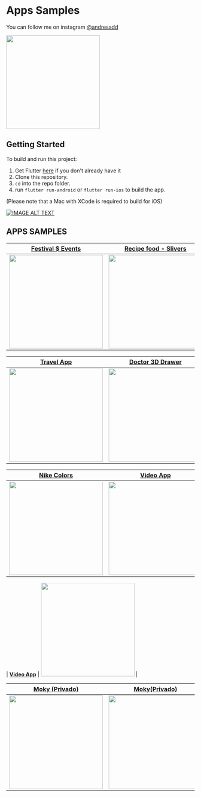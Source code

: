 # Apps Samples
You can follow me on instagram [@andresadd](https://www.instagram.com/andresadd)

<img src='https://imagenpng.com/wp-content/uploads/2018/03/logoinstagram3.png' width="250">

## Getting Started
To build and run this project:

1. Get Flutter [here](https://flutter.dev) if you don't already have it
2. Clone this repository.
3. `cd` into the repo folder.
4. run `flutter run-android` or `flutter run-ios` to build the app.

(Please note that a Mac with XCode is required to build for iOS)



[![IMAGE ALT TEXT](https://flutter.dev/images/flutter-logo-sharing.png)](https://www.instagram.com/andresadd "andresadar")


## APPS SAMPLES

 
 
 | [**Festival $ Events**](https://media0.giphy.com/media/movITHSkO2TtZFnYze/giphy.gif?cid=790b76114784caf3636f4883aa5cc3a32f5757e0deada1c5&rid=giphy.gif&ct=g)      | [**Recipe food - Slivers**](https://media4.giphy.com/media/d5OSHre3azUJP0v24g/giphy.gif?cid=790b761199b825115fb66af4a220804af9c6e4c05f989821&rid=giphy.gif&ct=g)     | 
|------------|-------------| 
|  <img src="https://media0.giphy.com/media/movITHSkO2TtZFnYze/giphy.gif?cid=790b76114784caf3636f4883aa5cc3a32f5757e0deada1c5&rid=giphy.gif&ct=g" width="250"> |  <img src="https://media4.giphy.com/media/d5OSHre3azUJP0v24g/giphy.gif?cid=790b761199b825115fb66af4a220804af9c6e4c05f989821&rid=giphy.gif&ct=g" width="250"> |

 | [**Travel App**](https://media3.giphy.com/media/qoY2aeaYwkGjxR8gI7/giphy.gif?cid=790b7611bee5f3581e4d2a246167e234daedd5775f31195f&rid=giphy.gif&ct=g)      | [**Doctor 3D Drawer**](https://media3.giphy.com/media/qoY2aeaYwkGjxR8gI7/giphy.gif?cid=790b7611bee5f3581e4d2a246167e234daedd5775f31195f&rid=giphy.gif&ct=g)     | 
|------------|-------------| 
|  <img src="https://media3.giphy.com/media/qoY2aeaYwkGjxR8gI7/giphy.gif?cid=790b7611bee5f3581e4d2a246167e234daedd5775f31195f&rid=giphy.gif&ct=g" width="250"> |  <img src="https://media0.giphy.com/media/p8hDLtjqDnW2XKrLOO/giphy.gif?cid=790b76118bf6d9c9883da38744ffca174f1cb5c71b4752ab&rid=giphy.gif&ct=g" width="250"> |


 | [**Nike Colors**](https://play.google.com/store/apps/details?id=com.desarrolloygestion.gestioncasinos.gestion_casinos)      | [**Video App**](https://play.google.com/store/apps/details?id=com.desarrolloygestion.gestioncasinos.gestion_casinos)     | 
|------------|-------------| 
|  <img src="https://media1.giphy.com/media/y677x3sYsUWIBy0MWj/giphy.gif?cid=790b7611b1f3200211049183276ad32eb901942c36fd3a12&rid=giphy.gif&ct=g" width="250"> |  <img src="https://media0.giphy.com/media/vRE8ukRy6sACdopqcm/giphy.gif?cid=790b7611711d35c19e19930d42949ed480e0ed39113853e4&rid=giphy.gif&ct=g" width="250"> |

 | [**Video App**](https://play.google.com/store/apps/details?id=com.desarrolloygestion.gestioncasinos.gestion_casinos)
|  <img src="https://media1.giphy.com/media/kt65Zi9IJY98s1Z0Sz/giphy.gif?cid=790b7611a279bf1b3e409ce423298f308bb6af0ef212b807&rid=giphy.gif&ct=g" width="250"> |  

 | [**Moky (Privado)**](https://play.google.com/store/apps/details?id=com.desarrolloygestion.gestioncasinos.gestion_casinos)      | [**Moky(Privado)**](https://play.google.com/store/apps/details?id=com.desarrolloygestion.gestioncasinos.gestion_casinos)     | 
|------------|-------------| 
|  <img src="https://scontent.fpei3-1.fna.fbcdn.net/v/t1.6435-9/186985959_4657701314257829_7755292822271288127_n.jpg?_nc_cat=103&ccb=1-3&_nc_sid=730e14&_nc_eui2=AeE8LbnC6tPNr_mqBw9zbZ_Ok_ju1Bbzx1eT-O7UFvPHVwU-_yVg7VBTYSn8QHsfYGYjiT6C_CVKloBjk4SWHCG3&_nc_ohc=gnz94sYFnPcAX8wZjtj&_nc_ht=scontent.fpei3-1.fna&oh=3a3b86a6a9a336014dbf227c202a7c3f&oe=60C7838B" width="250"> |  <img src="https://scontent.fpei3-1.fna.fbcdn.net/v/t1.6435-9/186472583_4657701504257810_5651922634912570333_n.jpg?_nc_cat=111&ccb=1-3&_nc_sid=730e14&_nc_eui2=AeGfug7GqeCFMTL8jM9ru5lmbGiJGq_cSLxsaIkar9xIvE-hZz3kz5JQbWBz1Ndys9ExvQ-Vyx38paWYbqOWdrDY&_nc_ohc=JdoIFYVGegkAX-2-Wvn&_nc_ht=scontent.fpei3-1.fna&oh=04c46c9d729e727c9a00b2c9116821a4&oe=60C7767E" width="250"> |

